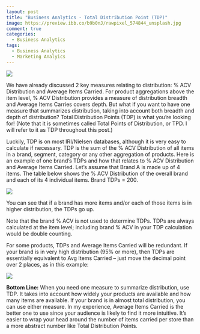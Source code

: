```yaml
---
layout: post
title: "Business Analytics - Total Distribution Point (TDP)"
image: https://preview.ibb.co/b9b0nJ/rawpixel_574844_unsplash.jpg
comment: true
categories:
  - Business Analytics
tags:
  - Business Analytics
  - Marketing Analyics
---
```


![](http://www.cpgdatainsights.com/wp-content/uploads/2013/09/TDP-chart1-630x278.jpg)


We have already discussed 2 key measures relating to distribution:  % ACV Distribution and Average Items Carried.  For product aggregations above the item level, % ACV Distribution provides a measure of distribution breadth and Average Items Carries covers depth. But what if you want to have one measure that summarizes distribution, taking into account both breadth and depth of distribution?  Total Distribution Points (TDP) is what you’re looking for!  (Note that it is sometimes called Total Points of Distribution, or TPD.  I will refer to it as TDP throughout this post.)

Luckily, TDP is on most IRI/Nielsen databases, although it is very easy to calculate if necessary.  TDP is the sum of the % ACV Distribution of all items in a brand, segment, category or any other aggregation of products.  Here is an example of one brand’s TDPs and how that relates to % ACV Distribution and Average Items Carried.  Let’s assume that Brand A is made up of 4 items.  The table below shows the % ACV Distribution of the overall brand and each of its 4 individual items.  Brand TDPs = 200.

![](http://www.cpgdatainsights.com/wp-content/uploads/2013/09/TDP-calc1.jpg)

You can see that if a brand has more items and/or each of those items is in higher distribution, the TDPs go up.

Note that the brand % ACV is not used to determine TDPs.   TDPs are always calculated at the item level; including brand % ACV in your TDP calculation would be double counting.

For some products, TDPs and Average Items Carried will be redundant.  If your brand is in very high distribution (95% or more), then TDPs are essentially equivalent to Avg Items Carried – just move the decimal point over 2 places, as in this example:

![](http://www.cpgdatainsights.com/wp-content/uploads/2013/09/TDP-calc2.jpg)

**Bottom Line:**  When you need one measure to summarize distribution, use TDP.  It takes into account how widely your products are available and how many items are available.  If your brand is in almost total distribution, you can use either measure.  In my experience, Average Items Carried is the better one to use since your audience is likely to find it more intuitive.  It’s easier to wrap your head around the number of items carried per store than a more abstract number like Total Distribution Points.
